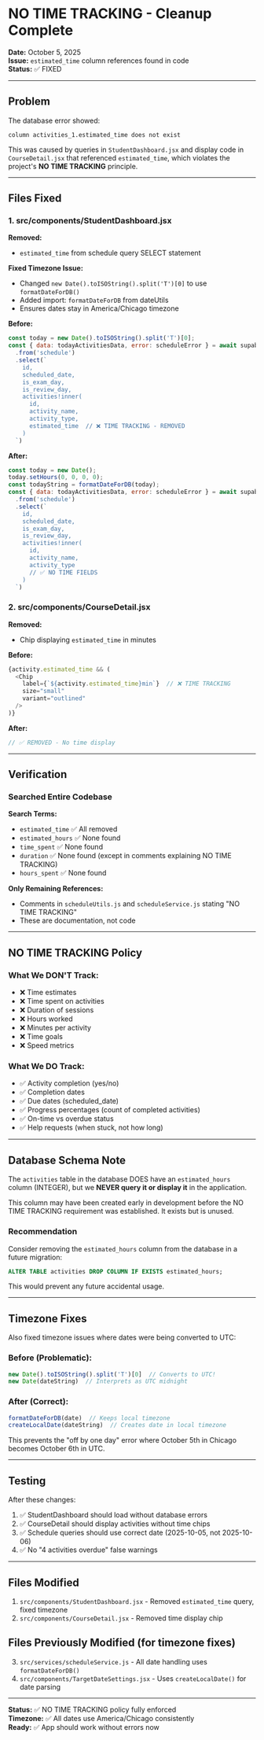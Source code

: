 # NO TIME TRACKING - Cleanup Complete

**Date:** October 5, 2025  
**Issue:** `estimated_time` column references found in code  
**Status:** ✅ FIXED

---

## Problem

The database error showed:
```
column activities_1.estimated_time does not exist
```

This was caused by queries in `StudentDashboard.jsx` and display code in `CourseDetail.jsx` that referenced `estimated_time`, which violates the project's **NO TIME TRACKING** principle.

---

## Files Fixed

### 1. src/components/StudentDashboard.jsx

**Removed:**
- `estimated_time` from schedule query SELECT statement

**Fixed Timezone Issue:**
- Changed `new Date().toISOString().split('T')[0]` to use `formatDateForDB()`
- Added import: `formatDateForDB` from dateUtils
- Ensures dates stay in America/Chicago timezone

**Before:**
```javascript
const today = new Date().toISOString().split('T')[0];
const { data: todayActivitiesData, error: scheduleError } = await supabase
  .from('schedule')
  .select(`
    id,
    scheduled_date,
    is_exam_day,
    is_review_day,
    activities!inner(
      id,
      activity_name,
      activity_type,
      estimated_time  // ❌ TIME TRACKING - REMOVED
    )
  `)
```

**After:**
```javascript
const today = new Date();
today.setHours(0, 0, 0, 0);
const todayString = formatDateForDB(today);
const { data: todayActivitiesData, error: scheduleError } = await supabase
  .from('schedule')
  .select(`
    id,
    scheduled_date,
    is_exam_day,
    is_review_day,
    activities!inner(
      id,
      activity_name,
      activity_type
      // ✅ NO TIME FIELDS
    )
  `)
```

### 2. src/components/CourseDetail.jsx

**Removed:**
- Chip displaying `estimated_time` in minutes

**Before:**
```javascript
{activity.estimated_time && (
  <Chip 
    label={`${activity.estimated_time}min`}  // ❌ TIME TRACKING
    size="small" 
    variant="outlined"
  />
)}
```

**After:**
```javascript
// ✅ REMOVED - No time display
```

---

## Verification

### Searched Entire Codebase

**Search Terms:**
- `estimated_time` ✅ All removed
- `estimated_hours` ✅ None found
- `time_spent` ✅ None found  
- `duration` ✅ None found (except in comments explaining NO TIME TRACKING)
- `hours_spent` ✅ None found

**Only Remaining References:**
- Comments in `scheduleUtils.js` and `scheduleService.js` stating "NO TIME TRACKING"
- These are documentation, not code

---

## NO TIME TRACKING Policy

### What We DON'T Track:
- ❌ Time estimates
- ❌ Time spent on activities
- ❌ Duration of sessions
- ❌ Hours worked
- ❌ Minutes per activity
- ❌ Time goals
- ❌ Speed metrics

### What We DO Track:
- ✅ Activity completion (yes/no)
- ✅ Completion dates
- ✅ Due dates (scheduled_date)
- ✅ Progress percentages (count of completed activities)
- ✅ On-time vs overdue status
- ✅ Help requests (when stuck, not how long)

---

## Database Schema Note

The `activities` table in the database DOES have an `estimated_hours` column (INTEGER), but we **NEVER query it or display it** in the application.

This column may have been created early in development before the NO TIME TRACKING requirement was established. It exists but is unused.

### Recommendation

Consider removing the `estimated_hours` column from the database in a future migration:

```sql
ALTER TABLE activities DROP COLUMN IF EXISTS estimated_hours;
```

This would prevent any future accidental usage.

---

## Timezone Fixes

Also fixed timezone issues where dates were being converted to UTC:

### Before (Problematic):
```javascript
new Date().toISOString().split('T')[0]  // Converts to UTC!
new Date(dateString)  // Interprets as UTC midnight
```

### After (Correct):
```javascript
formatDateForDB(date)  // Keeps local timezone
createLocalDate(dateString)  // Creates date in local timezone
```

This prevents the "off by one day" error where October 5th in Chicago becomes October 6th in UTC.

---

## Testing

After these changes:

1. ✅ StudentDashboard should load without database errors
2. ✅ CourseDetail should display activities without time chips
3. ✅ Schedule queries should use correct date (2025-10-05, not 2025-10-06)
4. ✅ No "4 activities overdue" false warnings

---

## Files Modified

1. `src/components/StudentDashboard.jsx` - Removed `estimated_time` query, fixed timezone
2. `src/components/CourseDetail.jsx` - Removed time display chip

## Files Previously Modified (for timezone fixes)

3. `src/services/scheduleService.js` - All date handling uses `formatDateForDB()`
4. `src/components/TargetDateSettings.jsx` - Uses `createLocalDate()` for date parsing

---

**Status:** ✅ NO TIME TRACKING policy fully enforced  
**Timezone:** ✅ All dates use America/Chicago consistently  
**Ready:** ✅ App should work without errors now
